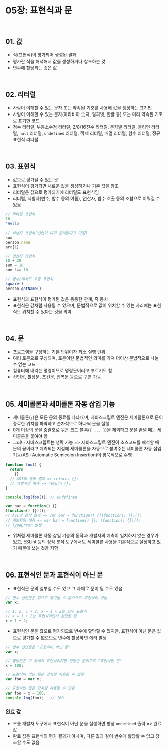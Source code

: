 # 05장: 표현식과 문

<br>

## 01. 값

- 식(표현식)이 평가되어 생성된 결과
- 평가란 식을 해석해서 값을 생성하거나 참조하는 것
- 변수에 할당되는 것은 값

<br>

## 02. 리터럴

- 사람이 이해할 수 있는 문자 또는 약속된 기호를 사용해 값을 생성하는 표기법
- 사람이 이해할 수 있는 문자(아라비아 숫자, 알파벳, 한글 등) 또는 미리 약속된 기호로 표기한 코드
- 정수 리터럴, 부동소수점 리터럴, 2/8/16진수 리터럴, 문자열 리터럴, 불리언 리터럴, `null` 리터럴, `undefined` 리터럴, 객체 리터럴, 배열 리터럴, 함수 리터럴, 정규 표현식 리터럴

<br>

## 03. 표현식

- 값으로 평가될 수 있는 문
- 표현식이 평가되면 새로운 값을 생성하거나 기존 값을 참조
- 리터럴은 값으로 평가되기에 리터럴도 표현식임
- 리터럴, 식별자(변수, 함수 등의 이름), 연산자, 함수 호출 등의 조합으로 이뤄질 수 있음

```js
// 리터럴 표현식
10
'Hello'

// 식별자 표현식(선언이 이미 존재한다고 가정)
sum
person.name
arr[1]

// 연산자 표현식
10 + 20
sum = 10
sum !== 10

// 함수/메서드 호출 표현식
square()
person.getName()
```

- 표현식과 표현식이 평가된 값은 동등한 관계, 즉 동치
- 표현식은 값처럼 사용될 수 있으며, 문법적으로 값이 위치할 수 있는 자리에는 표현식도 위치할 수 있다는 것을 의미

<br>

## 04. 문

- 프로그램을 구성하는 기본 단위이자 최소 실행 단위
- 여러 토큰으로 구성되며, 토큰이란 문법적인 의미를 가져 더이상 문법적으로 나눌 수 없는 코드
- 컴퓨터에 내리는 명령이므로 명령문이라고 부르기도 함
- 선언문, 할당문, 조건문, 반복문 등으로 구분 가능

<br>

## 05. 세미콜론과 세미콜론 자동 삽입 기능

- 세미콜론(`;`)은 모든 문의 종료를 나타내며, 자바스크립트 엔진은 세미콜론으로 문이 종료한 위치를 파악하고 순차적으로 하나씩 문을 실행
- 0개 이상의 문을 중괄호로 묶은 코드 블록(`{ ... }`)을 제외하고 문을 끝낼 때는 세미콜론을 붙여야 함
- 그러나 자바스크립트는 생략 가능 => 자바스크립트 엔진이 소스코드를 해석할 때 문의 끝이라고 예측되는 지점에 세미콜론을 자동으로 붙여주는 세미콜론 자동 삽입 기능(ASI: Automatic Semicolon Insertion)이 암묵적으로 수행

```js
function foo() {
  return
  	{}
  // ASI의 동작 결과 => return; {};
  // 개발자의 예측 => return {};
}

console.log(foo());	// undefined

var bar = function() {}
(function() {})();
// ASI의 동작 결과 => var bar = function() {}(function() {})();
// 개발자의 예측 => var bar = function() {}; (function() {})();
// TypeError 발생
```

- 위처럼 세미콜론 자동 삽입 기능의 동작과 개발자의 예측이 일치하지 않는 경우가 있고, ESLint 등의 정적 분석 도구에서도 세미콜론 사용을 기본적으로 설정하고 있기 때문에 쓰는 것을 지향

<br>

## 06. 표현식인 문과 표현식이 아닌 문

- 표현식은 문의 일부일 수도 있고 그 자체로 문이 될 수도 있음

```js
// 변수 선언문은 값으로 평가될 수 없으므로 표현식이 아님
var x;

// 1, 2, 1 + 2, x = 1 + 2는 모두 표현식
// x = 1 + 2는 표현식이면서 완전한 문
x = 1 + 2;
```

- 표현식인 문은 값으로 평가되므로 변수에 할당할 수 있지만, 표현식이 아닌 문은 값으로 평가할 수 없으므로 변수에 할당하면 에러 발생

```js
// 변수 선언문은 "표현식이 아닌 문"
var x;

// 할당문은 그 자체가 표현식이지만 완전한 문이므로 "표현식인 문"
x = 100;

// 표현식이 아닌 문은 값처럼 사용될 수 없음
var foo = var x;

// 표현식인 문은 값처럼 사용할 수 있음
var foo = x = 100;
console.log(foo);	// 100
```

### 완료 값

- 크롬 개발자 도구에서 표현식이 아닌 문을 실행하면 항상 `undefined` 출력 => 완료 값
- 완료 값은 표현식의 평가 결과가 아니며, 다른 값과 같이 변수에 할당할 수 없고 참조할 수도 없음